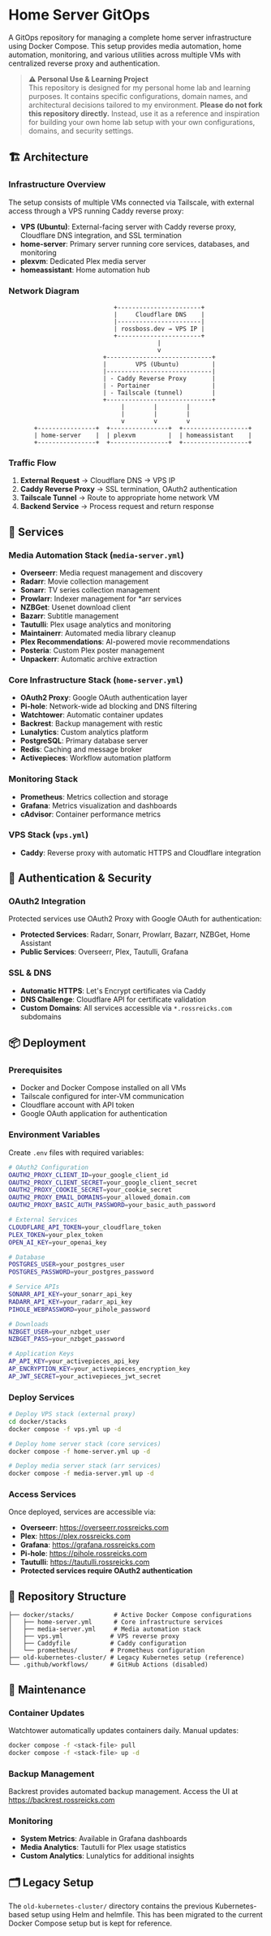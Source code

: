 # Home Server GitOps

A GitOps repository for managing a complete home server infrastructure using Docker Compose. This setup provides media automation, home automation, monitoring, and various utilities across multiple VMs with centralized reverse proxy and authentication.

> **⚠️ Personal Use & Learning Project**  
> This repository is designed for my personal home lab and learning purposes. It contains specific configurations, domain names, and architectural decisions tailored to my environment. **Please do not fork this repository directly.** Instead, use it as a reference and inspiration for building your own home lab setup with your own configurations, domains, and security settings.

## 🏗️ Architecture

### Infrastructure Overview

The setup consists of multiple VMs connected via Tailscale, with external access through a VPS running Caddy reverse proxy:

- **VPS (Ubuntu)**: External-facing server with Caddy reverse proxy, Cloudflare DNS integration, and SSL termination
- **home-server**: Primary server running core services, databases, and monitoring
- **plexvm**: Dedicated Plex media server
- **homeassistant**: Home automation hub

### Network Diagram

```
                             +-----------------------+
                             |     Cloudflare DNS    |
                             |-----------------------|
                             | rossboss.dev → VPS IP |
                             +-----------------------+
                                         |
                                         v
                          +-----------------------------+
                          |        VPS (Ubuntu)         |
                          |-----------------------------|
                          | - Caddy Reverse Proxy       |
                          | - Portainer                 |
                          | - Tailscale (tunnel)        |
                          +-----------------------------+
                               |        |        |
                               |        |        |
                               v        v        v
       +----------------+  +----------------+  +------------------+
       | home-server    |  | plexvm         |  | homeassistant    |
       +----------------+  +----------------+  +------------------+
```

### Traffic Flow

1. **External Request** → Cloudflare DNS → VPS IP
2. **Caddy Reverse Proxy** → SSL termination, OAuth2 authentication
3. **Tailscale Tunnel** → Route to appropriate home network VM
4. **Backend Service** → Process request and return response

## 🚀 Services

### Media Automation Stack (`media-server.yml`)
- **Overseerr**: Media request management and discovery
- **Radarr**: Movie collection management
- **Sonarr**: TV series collection management  
- **Prowlarr**: Indexer management for *arr services
- **NZBGet**: Usenet download client
- **Bazarr**: Subtitle management
- **Tautulli**: Plex usage analytics and monitoring
- **Maintainerr**: Automated media library cleanup
- **Plex Recommendations**: AI-powered movie recommendations
- **Posteria**: Custom Plex poster management
- **Unpackerr**: Automatic archive extraction

### Core Infrastructure Stack (`home-server.yml`)
- **OAuth2 Proxy**: Google OAuth authentication layer
- **Pi-hole**: Network-wide ad blocking and DNS filtering
- **Watchtower**: Automatic container updates
- **Backrest**: Backup management with restic
- **Lunalytics**: Custom analytics platform
- **PostgreSQL**: Primary database server
- **Redis**: Caching and message broker
- **Activepieces**: Workflow automation platform

### Monitoring Stack
- **Prometheus**: Metrics collection and storage
- **Grafana**: Metrics visualization and dashboards
- **cAdvisor**: Container performance metrics

### VPS Stack (`vps.yml`)
- **Caddy**: Reverse proxy with automatic HTTPS and Cloudflare integration

## 🔐 Authentication & Security

### OAuth2 Integration
Protected services use OAuth2 Proxy with Google OAuth for authentication:
- **Protected Services**: Radarr, Sonarr, Prowlarr, Bazarr, NZBGet, Home Assistant
- **Public Services**: Overseerr, Plex, Tautulli, Grafana

### SSL & DNS
- **Automatic HTTPS**: Let's Encrypt certificates via Caddy
- **DNS Challenge**: Cloudflare API for certificate validation
- **Custom Domains**: All services accessible via `*.rossreicks.com` subdomains

## 📦 Deployment

### Prerequisites
- Docker and Docker Compose installed on all VMs
- Tailscale configured for inter-VM communication
- Cloudflare account with API token
- Google OAuth application for authentication

### Environment Variables
Create `.env` files with required variables:

```bash
# OAuth2 Configuration
OAUTH2_PROXY_CLIENT_ID=your_google_client_id
OAUTH2_PROXY_CLIENT_SECRET=your_google_client_secret
OAUTH2_PROXY_COOKIE_SECRET=your_cookie_secret
OAUTH2_PROXY_EMAIL_DOMAINS=your_allowed_domain.com
OAUTH2_PROXY_BASIC_AUTH_PASSWORD=your_basic_auth_password

# External Services
CLOUDFLARE_API_TOKEN=your_cloudflare_token
PLEX_TOKEN=your_plex_token
OPEN_AI_KEY=your_openai_key

# Database
POSTGRES_USER=your_postgres_user
POSTGRES_PASSWORD=your_postgres_password

# Service APIs
SONARR_API_KEY=your_sonarr_api_key
RADARR_API_KEY=your_radarr_api_key
PIHOLE_WEBPASSWORD=your_pihole_password

# Downloads
NZBGET_USER=your_nzbget_user
NZBGET_PASS=your_nzbget_password

# Application Keys
AP_API_KEY=your_activepieces_api_key
AP_ENCRYPTION_KEY=your_activepieces_encryption_key
AP_JWT_SECRET=your_activepieces_jwt_secret
```

### Deploy Services

```bash
# Deploy VPS stack (external proxy)
cd docker/stacks
docker compose -f vps.yml up -d

# Deploy home server stack (core services)
docker compose -f home-server.yml up -d

# Deploy media server stack (arr services)
docker compose -f media-server.yml up -d
```

### Access Services

Once deployed, services are accessible via:
- **Overseerr**: https://overseerr.rossreicks.com
- **Plex**: https://plex.rossreicks.com  
- **Grafana**: https://grafana.rossreicks.com
- **Pi-hole**: https://pihole.rossreicks.com
- **Tautulli**: https://tautulli.rossreicks.com
- **Protected services require OAuth2 authentication**

## 📁 Repository Structure

```
├── docker/stacks/           # Active Docker Compose configurations
│   ├── home-server.yml      # Core infrastructure services
│   ├── media-server.yml     # Media automation stack
│   ├── vps.yml             # VPS reverse proxy
│   ├── Caddyfile           # Caddy configuration
│   └── prometheus/         # Prometheus configuration
├── old-kubernetes-cluster/ # Legacy Kubernetes setup (reference)
└── .github/workflows/      # GitHub Actions (disabled)
```

## 🔧 Maintenance

### Container Updates
Watchtower automatically updates containers daily. Manual updates:
```bash
docker compose -f <stack-file> pull
docker compose -f <stack-file> up -d
```

### Backup Management
Backrest provides automated backup management. Access the UI at https://backrest.rossreicks.com

### Monitoring
- **System Metrics**: Available in Grafana dashboards
- **Media Analytics**: Tautulli for Plex usage statistics
- **Custom Analytics**: Lunalytics for additional insights

## 🗂️ Legacy Setup

The `old-kubernetes-cluster/` directory contains the previous Kubernetes-based setup using Helm and helmfile. This has been migrated to the current Docker Compose setup but is kept for reference.
